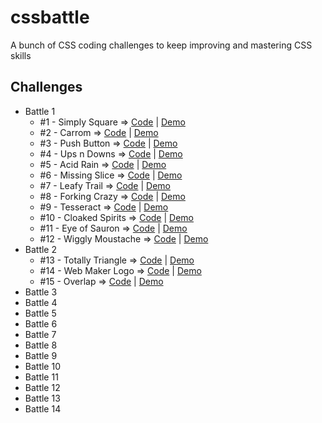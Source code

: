 # cssbattle

A bunch of CSS coding challenges to keep improving and mastering CSS skills

## Challenges

- Battle 1
  - #1 - Simply Square =>
    [Code](https://github.com/npranto/cssbattle/tree/main/battle-1/simply-square/index.html)
    |
    [Demo](https://cssbattle.pages.dev/battle-1/simply-square/)
  - #2 - Carrom =>
    [Code](https://github.com/npranto/cssbattle/tree/main/battle-1/carrom/index.html)
    |
    [Demo](https://cssbattle.pages.dev/battle-1/carrom/)
  - #3 - Push Button =>
    [Code](https://github.com/npranto/cssbattle/tree/main/battle-1/push-button/index.html)
    |
    [Demo](https://cssbattle.pages.dev/battle-1/push-button/)
  - #4 - Ups n Downs =>
    [Code](https://github.com/npranto/cssbattle/tree/main/battle-1/ups-n-downs/index.html)
    |
    [Demo](https://cssbattle.pages.dev/battle-1/ups-n-downs/)
  - #5 - Acid Rain =>
    [Code](https://github.com/npranto/cssbattle/tree/main/battle-1/acid-rain/index.html)
    |
    [Demo](https://cssbattle.pages.dev/battle-1/acid-rain/)
  - #6 - Missing Slice =>
    [Code](https://github.com/npranto/cssbattle/tree/main/battle-1/missing-slice/index.html)
    |
    [Demo](https://cssbattle.pages.dev/battle-1/missing-slice/)
  - #7 - Leafy Trail =>
    [Code](https://github.com/npranto/cssbattle/tree/main/battle-1/leafy-trail/index.html)
    |
    [Demo](https://cssbattle.pages.dev/battle-1/leafy-trail/)
  - #8 - Forking Crazy =>
    [Code](https://github.com/npranto/cssbattle/tree/main/battle-1/forking-crazy/index.html)
    |
    [Demo](https://cssbattle.pages.dev/battle-1/forking-crazy/)
  - #9 - Tesseract =>
    [Code](https://github.com/npranto/cssbattle/tree/main/battle-1/tesseract/index.html)
    |
    [Demo](https://cssbattle.pages.dev/battle-1/tesseract/)
  - #10 - Cloaked Spirits =>
    [Code](https://github.com/npranto/cssbattle/tree/main/battle-1/cloaked-spirits/index.html)
    |
    [Demo](https://npranto.github.io/cssbattle/battle-1/cloaked-spirits/)
  - #11 - Eye of Sauron =>
    [Code](https://github.com/npranto/cssbattle/tree/main/battle-1/eye-of-sauron/index.html)
    |
    [Demo](https://npranto.github.io/cssbattle/battle-1/eye-of-sauron/)
  - #12 - Wiggly Moustache =>
    [Code](https://github.com/npranto/cssbattle/tree/main/battle-1/wiggly-moustache/index.html)
    |
    [Demo](https://npranto.github.io/cssbattle/battle-1/wiggly-moustache/)
- Battle 2
  - #13 - Totally Triangle =>
    [Code](https://github.com/npranto/cssbattle/tree/main/battle-2/totally-triangle/index.html)
    |
    [Demo](https://npranto.github.io/cssbattle/battle-2/totally-triangle/)
  - #14 - Web Maker Logo =>
    [Code](https://github.com/npranto/cssbattle/tree/main/battle-2/web-maker-logo/index.html)
    |
    [Demo](https://npranto.github.io/cssbattle/battle-2/web-maker-logo/)
  - #15 - Overlap =>
    [Code](https://github.com/npranto/cssbattle/tree/main/battle-2/overlap/index.html)
    |
    [Demo](https://npranto.github.io/cssbattle/battle-2/overlap/)
- Battle 3
- Battle 4
- Battle 5
- Battle 6
- Battle 7
- Battle 8
- Battle 9
- Battle 10
- Battle 11
- Battle 12
- Battle 13
- Battle 14
